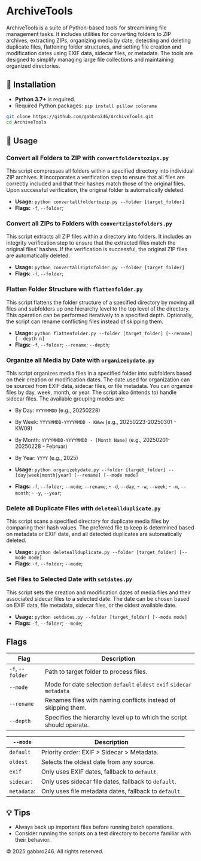 # ArchiveTools

ArchiveTools is a suite of Python-based tools for streamlining file management tasks. It includes utilities for converting folders to ZIP archives, extracting ZIPs, organizing media by date, detecting and deleting duplicate files, flattening folder structures, and setting file creation and modification dates using EXIF data, sidecar files, or metadata. The tools are designed to simplify managing large file collections and maintaining organized directories.

## 🚀 Installation

- **Python 3.7+** is required.
- Required Python packages: `pip install pillow colorama`

```bash
git clone https://github.com/gabbro246/ArchiveTools.git
cd ArchiveTools
```

## 📂 Usage

### Convert all Folders to ZIP with `convertfolderstozips.py`
This script compresses all folders within a specified directory into individual ZIP archives. It incorporates a verification step to ensure that all files are correctly included and that their hashes match those of the original files. Upon successful verification, the original folder is automatically deleted.
- **Usage:** `python convertallfoldertozip.py --folder [target_folder]`
- **Flags:** `-f`, `--folder`;

### Convert all ZIPs to Folders with `convertzipstofolders.py`
This script extracts all ZIP files within a directory into folders. It includes an integrity verification step to ensure that the extracted files match the original files' hashes. If the verification is successful, the original ZIP files are automatically deleted.
- **Usage:** `python convertallziptofolder.py --folder [target_folder]`
- **Flags:** `-f`, `--folder`;

### Flatten Folder Structure with `flattenfolder.py`
This script flattens the folder structure of a specified directory by moving all files and subfolders up one hierarchy level to the top level of the directory. This operation can be performed iteratively to a specified depth. Optionally, the script can rename conflicting files instead of skipping them.
- **Usage:** `python flattenfolder.py --folder [target_folder] [--rename] [--depth n]`
- **Flags:** `-f`, `--folder`; `--rename`; `--depth`;

### Organize all Media by Date with `organizebydate.py`
This script organizes media files in a specified folder into subfolders based on their creation or modification dates. The date used for organization can be sourced from EXIF data, sidecar files, or file metadata. You can organize files by day, week, month, or year. The script also (intends to) handle sidecar files. The available grouping modes are:
- By Day: `YYYYMMDD` (e.g., 20250228)
- By Week: `YYYYMMDD-YYYYMMDD - KWww` (e.g., 20250223-20250301 - KW09)
- By Month: `YYYYMMDD-YYYYMMDD - [Month Name]` (e.g., 20250201-20250228 - Februar)
- By Year: `YYYY` (e.g., 2025)

- **Usage:** `python organizebydate.py --folder [target_folder] --[day|week|month|year] [--rename] [--mode mode]`
- **Flags:** `-f`, `--folder`; `--mode`; `--rename`; - `-d`, `--day`; - `-w`, `--week`; - `-m`, `--month`; - `-y`, `--year`; 

### Delete all Duplicate Files with `deleteallduplicate.py`
This script scans a specified directory for duplicate media files by comparing their hash values. The preferred file to keep is determined based on metadata or EXIF date, and all detected duplicates are automatically deleted.
- **Usage:** `python deleteallduplicate.py --folder [target_folder] [--mode mode]`
- **Flags:** `-f`, `--folder`; `--mode`;

### Set Files to Selected Date with `setdates.py`
This script sets the creation and modification dates of media files and their associated sidecar files to a selected date. The date can be chosen based on EXIF data, file metadata, sidecar files, or the oldest available date.
- **Usage:** `python setdates.py --folder [target_folder] [--mode mode]`
- **Flags:** `-f`, `--folder`; `--mode`;

## Flags

| Flag             | Description                                                            | 
| ---------------- | ---------------------------------------------------------------------- | 
| `-f`, `--folder` | Path to target folder to process files.                                | 
| `--mode`         | Mode for date selection `default` `oldest` `exif` `sidecar` `metadata` |  
| `--rename`       | Renames files with naming conflicts instead of skipping them.          |   
| `--depth`        | Specifies the hierarchy level up to which the script should operate.   |

| `--mode`    | Description                                           |
| ----------- | ----------------------------------------------------- |
| `default`   | Priority order: EXIF > Sidecar > Metadata.            |
| `oldest`    | Selects the oldest date from any source.              |
| `exif`      | Only uses EXIF dates, fallback to `default`.          |
| `sidecar`:  | Only uses sidecar file dates, fallback to `default`.  |
| `metadata`: | Only uses file metadata dates, fallback to `default`. | 

## 💡 Tips
- Always back up important files before running batch operations.
- Consider running the scripts on a test directory to become familiar with their behavior.  

© 2025 gabbro246. All rights reserved.
